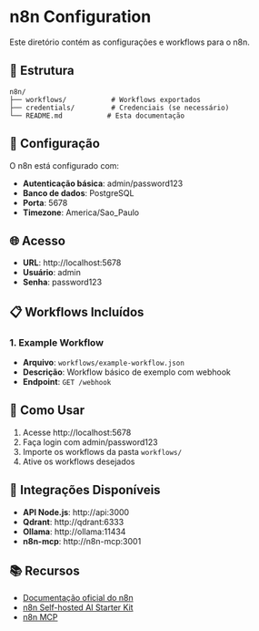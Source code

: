 # n8n Configuration

Este diretório contém as configurações e workflows para o n8n.

## 📁 Estrutura

```
n8n/
├── workflows/           # Workflows exportados
├── credentials/         # Credenciais (se necessário)
└── README.md           # Esta documentação
```

## 🔧 Configuração

O n8n está configurado com:

- **Autenticação básica**: admin/password123
- **Banco de dados**: PostgreSQL
- **Porta**: 5678
- **Timezone**: America/Sao_Paulo

## 🌐 Acesso

- **URL**: http://localhost:5678
- **Usuário**: admin
- **Senha**: password123

## 📋 Workflows Incluídos

### 1. Example Workflow
- **Arquivo**: `workflows/example-workflow.json`
- **Descrição**: Workflow básico de exemplo com webhook
- **Endpoint**: `GET /webhook`

## 🚀 Como Usar

1. Acesse http://localhost:5678
2. Faça login com admin/password123
3. Importe os workflows da pasta `workflows/`
4. Ative os workflows desejados

## 🔗 Integrações Disponíveis

- **API Node.js**: http://api:3000
- **Qdrant**: http://qdrant:6333
- **Ollama**: http://ollama:11434
- **n8n-mcp**: http://n8n-mcp:3001

## 📚 Recursos

- [Documentação oficial do n8n](https://docs.n8n.io/)
- [n8n Self-hosted AI Starter Kit](https://github.com/n8n-io/self-hosted-ai-starter-kit)
- [n8n MCP](https://github.com/czlonkowski/n8n-mcp) 
